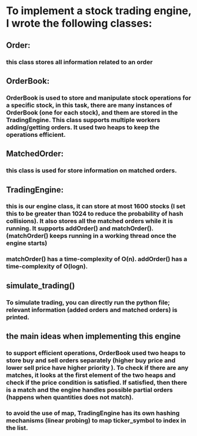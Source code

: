 # To implement a stock trading engine, I wrote the following classes:

## Order:
### this class stores all information related to an order

## OrderBook:
### OrderBook is used to store and manipulate stock operations for a specific stock, in this task, there are many instances of OrderBook (one for each stock), and them are stored in the TradingEngine. This class supports multiple workers adding/getting orders. It used two heaps to keep the operations efficient.

## MatchedOrder:
### this class is used for store information on matched orders.

## TradingEngine:
### this is our engine class, it can store at most 1600 stocks (I set this to be greater than 1024 to reduce the probability of hash collisions). It also stores all the matched orders while it is running. It supports addOrder() and matchOrder(). (matchOrder() keeps running in a working thread once the engine starts)
### matchOrder() has a time-complexity of O(n). addOrder() has a time-complexity of O(logn).

## simulate_trading()
### To simulate trading, you can directly run the python file; relevant information (added orders and matched orders) is printed.

## the main ideas when implementing this engine
### to support efficient operations, OrderBook used two heaps to store buy and sell orders separately (higher buy price and lower sell price have higher priority ). To check if there are any matches, it looks at the first element of the two heaps and check if the price condition is satisfied. If satisfied, then there is a match and the engine handles possible partial orders (happens when quantities does not match).
### to avoid the use of map, TradingEngine has its own hashing mechanisms (linear probing) to map ticker_symbol to index in the list.